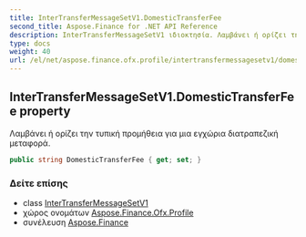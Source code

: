 ```yaml
---
title: InterTransferMessageSetV1.DomesticTransferFee
second_title: Aspose.Finance for .NET API Reference
description: InterTransferMessageSetV1 ιδιοκτησία. Λαμβάνει ή ορίζει την τυπική προμήθεια για μια εγχώρια διατραπεζική μεταφορά.
type: docs
weight: 40
url: /el/net/aspose.finance.ofx.profile/intertransfermessagesetv1/domestictransferfee/
---
```

## InterTransferMessageSetV1.DomesticTransferFee property

Λαμβάνει ή ορίζει την τυπική προμήθεια για μια εγχώρια διατραπεζική μεταφορά.

```csharp
public string DomesticTransferFee { get; set; }
```

### Δείτε επίσης

* class [InterTransferMessageSetV1](../)
* χώρος ονομάτων [Aspose.Finance.Ofx.Profile](../../intertransfermessagesetv1/)
* συνέλευση [Aspose.Finance](../../../)


